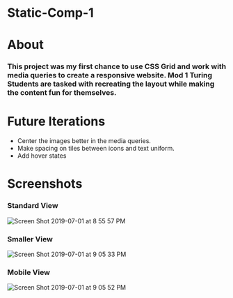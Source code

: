 # Static-Comp-1

# About

### This project was my first chance to use CSS Grid and work with media queries to create a responsive website.  Mod 1 Turing Students are tasked with recreating the layout while making the content fun for themselves.

# Future Iterations
- Center the images better in the media queries.
- Make spacing on tiles between icons and text uniform.
- Add hover states

# Screenshots
### Standard View
![Screen Shot 2019-07-01 at 8 55 57 PM](https://user-images.githubusercontent.com/39415039/60479481-3eb06400-9c43-11e9-990f-7d33adc7344f.png)

### Smaller View
![Screen Shot 2019-07-01 at 9 05 33 PM](https://user-images.githubusercontent.com/39415039/60479734-137a4480-9c44-11e9-8a91-e696ebf967e4.png)

### Mobile View
![Screen Shot 2019-07-01 at 9 05 52 PM](https://user-images.githubusercontent.com/39415039/60479749-1ffe9d00-9c44-11e9-8a1f-9c8142e616e2.png)
